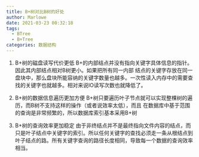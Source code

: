 ```yaml
---
title: B+树对比B树的好处
author: Marlowe
date: 2021-03-23 00:32:18
tags: 
  - BTree
  - B+Tree
categories: 数据结构
---
```


<!--more-->

1. B+树的磁盘读写代价更低
B+的内部结点并没有指向关键字具体信息的指针。因此其内部结点相对B树更小。如果把所有同一内部 结点的关键字存放在同一盘块中，那么盘块所能容纳的关键字数量也越多。一次性读入内存中的需要查找的关键字也就越多。相对来说IO读写次数也就降低了。

2. B+树的数据信息遍历更加方便
B+树只要遍历叶子节点就可以实现整棵树的遍历，而B树不支持这样的操作（或者说效率太低），而且 在数据库中基于范围的查询是非常频繁的，所以数据库索引基本采用B+树

3. B+树的查询效率更加稳定
由于非终结点并不是最终指向文件内容的结点，而只是叶子结点中关键字的索引。所以任何关键字的查找必须走一条从根结点到叶子结点的路。所有关键字查询的路径长度相同，导致每一个数据的查询效率相当。
